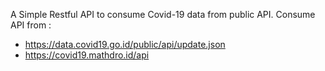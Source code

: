 A Simple Restful API to consume Covid-19 data from public API.
Consume API from :
- https://data.covid19.go.id/public/api/update.json
- https://covid19.mathdro.id/api
